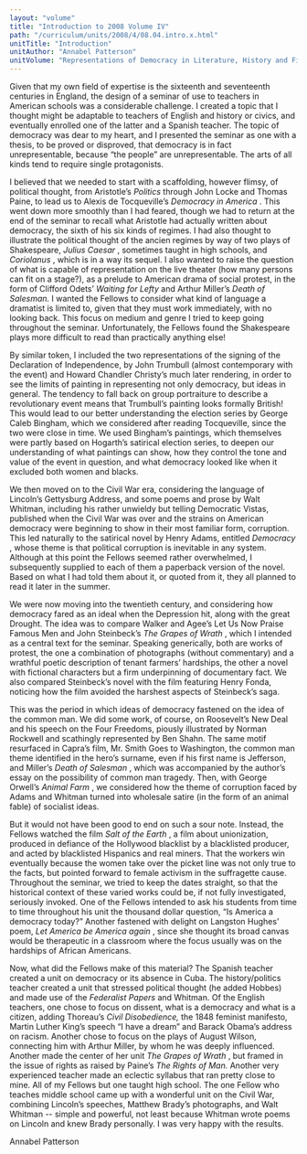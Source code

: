 ```yaml
---
layout: "volume"
title: "Introduction to 2008 Volume IV"
path: "/curriculum/units/2008/4/08.04.intro.x.html"
unitTitle: "Introduction"
unitAuthor: "Annabel Patterson"
unitVolume: "Representations of Democracy in Literature, History and Film"
---
```

<body>
<p>
Given that my own field of expertise is the sixteenth and seventeenth centuries in England, the design of a seminar of use to teachers in American schools was a considerable challenge. I created a topic that I thought might be adaptable to teachers of English and history or civics, and eventually enrolled one of the latter and a Spanish teacher. The topic of democracy was dear to my heart, and I presented the seminar as one with a thesis, to be proved or disproved, that democracy is in fact unrepresentable, because “the people” are unrepresentable. The arts of all kinds tend to require single protagonists.
</p>
<p>
I believed that we needed to start with a scaffolding, however flimsy, of political thought, from Aristotle’s
<i>
Politics
</i>
through John Locke and Thomas Paine, to lead us to Alexis de Tocqueville’s
<i>
Democracy in America
</i>
. This went down more smoothly than I had feared, though we had to return at the end of the seminar to recall what Aristotle had actually written about democracy, the sixth of his six kinds of regimes. I had also thought to illustrate the political thought of the ancien regimes by way of two plays of Shakespeare,
<i>
Julius Caesar
</i>
, sometimes taught in high schools, and
<i>
Coriolanus
</i>
, which is in a way its sequel. I also wanted to raise the question of what is capable of representation on the live theater (how many persons can fit on a stage?), as a prelude to American drama of social protest, in the form of Clifford Odets’
<i>
Waiting for Lefty
</i>
and Arthur Miller’s
<i>
Death of Salesman.
</i>
I wanted the Fellows to consider what kind of language a dramatist is limited to, given that they must work immediately, with no looking back. This focus on medium and genre I tried to keep going throughout the seminar. Unfortunately, the Fellows found the Shakespeare plays more difficult to read than practically anything else!
</p>
<p>
By similar token, I included the two representations of the signing of the Declaration of Independence, by John Trumbull (almost contemporary with the event) and Howard Chandler Christy’s much later rendering, in order to see the limits of painting in representing not only democracy, but ideas in general. The tendency to fall back on group portraiture to describe a revolutionary event means that Trumbull’s painting looks formally British! This would lead to our better understanding the election series by George Caleb Bingham, which we considered after reading Tocqueville, since the two were close in time. We used Bingham’s paintings, which themselves were partly based on Hogarth’s satirical election series, to deepen our understanding of what paintings can show, how they control the tone and value of the event in question, and what democracy looked like when it excluded both women and blacks.
</p>
<p>
We then moved on to the Civil War era, considering the language of Lincoln’s Gettysburg Address, and some poems and prose by Walt Whitman, including his rather unwieldy but telling Democratic Vistas, published when the Civil War was over and the strains on American democracy were beginning to show in their most familiar form, corruption. This led naturally to the satirical novel by Henry Adams, entitled
<i>
Democracy
</i>
, whose theme is that political corruption is inevitable in any system. Although at this point the Fellows seemed rather overwhelmed, I subsequently supplied to each of them a paperback version of the novel. Based on what I had told them about it, or quoted from it, they all planned to read it later in the summer.
</p>
<p>
We were now moving into the twentieth century, and considering how democracy fared as an ideal when the Depression hit, along with the great Drought. The idea was to compare Walker and Agee’s Let Us Now Praise Famous Men and John Steinbeck’s
<i>
The Grapes of Wrath
</i>
, which I intended as a central text for the seminar. Speaking generically, both are works of protest, the one a combination of photographs (without commentary) and a wrathful poetic description of tenant farmers’ hardships, the other a novel with fictional characters but a firm underpinning of documentary fact. We also compared Steinbeck’s novel with the film featuring Henry Fonda, noticing how the film avoided the harshest aspects of Steinbeck’s saga.
</p>
<p>
This was the period in which ideas of democracy fastened on the idea of the common man. We did some work, of course, on Roosevelt’s New Deal and his speech on the Four Freedoms, piously illustrated by Norman Rockwell and scathingly represented by Ben Shahn. The same motif resurfaced in Capra’s film, Mr. Smith Goes to Washington, the common man theme identified in the hero’s surname, even if his first name is Jefferson, and Miller’s
<i>
Death of Salesman
</i>
, which was accompanied by the author’s essay on the possibility of common man tragedy. Then, with George Orwell’s
<i>
Animal Farm
</i>
, we considered how the theme of corruption faced by Adams and Whitman turned into wholesale satire (in the form of an animal fable) of socialist ideas.
</p>
<p>
But it would not have been good to end on such a sour note. Instead, the Fellows watched the film
<i>
Salt of the Earth
</i>
, a film about unionization, produced in defiance of the Hollywood blacklist by a blacklisted producer, and acted by blacklisted Hispanics and real miners. That the workers win eventually because the women take over the picket line was not only true to the facts, but pointed forward to female activism in the suffragette cause. Throughout the seminar, we tried to keep the dates straight, so that the historical context of these varied works could be, if not fully investigated, seriously invoked. One of the Fellows intended to ask his students from time to time throughout his unit the thousand dollar question, “Is America a democracy today?” Another fastened with delight on Langston Hughes’ poem,
<i>
Let America be America again
</i>
, since she thought its broad canvas would be therapeutic in a classroom where the focus usually was on the hardships of African Americans.
</p>
<p>
Now, what did the Fellows make of this material? The Spanish teacher created a unit on democracy or its absence in Cuba. The history/politics teacher created a unit that stressed political thought (he added Hobbes) and made use of the
<i>
Federalist Papers
</i>
and Whitman. Of the English teachers, one chose to focus on dissent, what is a democracy and what is a citizen, adding Thoreau’s
<i>
Civil Disobedience,
</i>
the 1848 feminist manifesto, Martin Luther King’s speech “I have a dream” and Barack Obama’s address on racism. Another chose to focus on the plays of August Wilson, connecting him with Arthur Miller, by whom he was deeply influenced. Another made the center of her unit
<i>
The Grapes of Wrath
</i>
, but framed in the issue of rights as raised by Paine’s
<i>
The Rights of Man.
</i>
Another very experienced teacher made an eclectic syllabus that ran pretty close to mine. All of my Fellows but one taught high school. The one Fellow who teaches middle school came up with a wonderful unit on the Civil War, combining Lincoln’s speeches, Matthew Brady’s photographs, and Walt Whitman -- simple and powerful, not least because Whitman wrote poems on Lincoln and knew Brady personally. I was very happy with the results.
</p>
<p>
Annabel Patterson
</p>
</body>